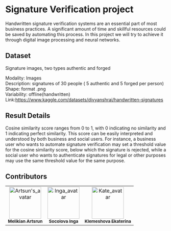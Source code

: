 # Signature Verification project
Handwritten signature verification systems are an essential part of most business practices. A significant amount of time and skillful resources could be saved by automating this process. In this project we will try to achieve it through digital image processing and neural networks.

## Dataset
Signature images, two types authentic and forged

Modality: Images <br>
Description: signatures of 30 people ( 5 authentic and 5 forged per person) <br> 
Shape: format .png <br>
Variability: offline(handwritten) <br>
Link:https://www.kaggle.com/datasets/divyanshrai/handwritten-signatures <br>


## Result Details
Cosine similarity score ranges from 0 to 1, with 0 indicating no similarity and 1 indicating perfect similarity. This score can be easily interpreted and understood by both business and social users. For instance, a business user who wants to automate signature verification may set a threshold value for the cosine similarity score, below which the signature is rejected, while a social user who wants to authenticate signatures for legal or other purposes may use the same threshold value for the same purpose.

## Contributors
<table>
    <tr>
        <td align="center">
            <a href="https://github.com/Lord-Nevermore">
                <img src="https://avatars.githubusercontent.com/u/65496141?v=4" width="100px;" alt="Artsun's_avatar" /><br />
                <sub><b>Melikian Artsrun</b></sub>
            </a>
        </td>
        <td align="center">
            <a href="https://github.com/Sokolova2077">
                <img src="https://avatars.githubusercontent.com/u/35465478?v=4" width="100px;" alt="Inga_avatar" /><br />
                <sub><b>Socolova Inga</b></sub>
            </a>
        </td>
        <td align="center">
            <a href="https://github.com/KateKlemeshova">
                <img src="https://avatars.githubusercontent.com/u/91382886?v=4" width="100px;" alt="Kate_avatar" /><br />
                <sub><b>Klemeshova Ekaterina</b></sub>
            </a>
        </td>   
    </tr>
</table>

